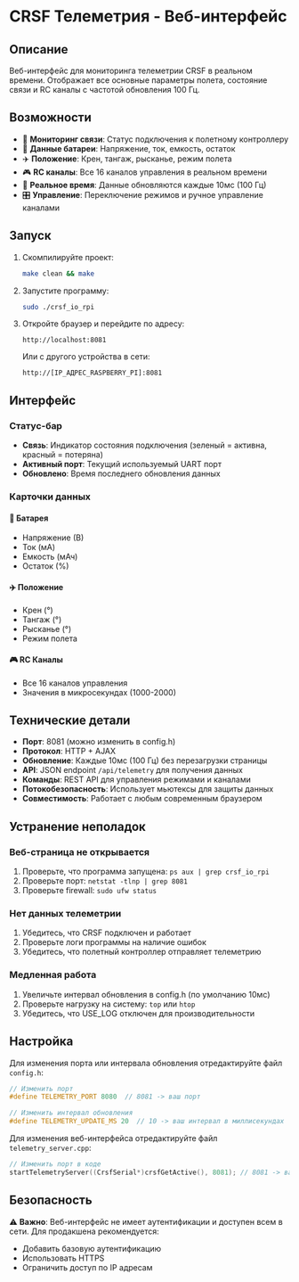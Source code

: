 # CRSF Телеметрия - Веб-интерфейс

## Описание

Веб-интерфейс для мониторинга телеметрии CRSF в реальном времени. Отображает все основные параметры полета, состояние связи и RC каналы с частотой обновления 100 Гц.

## Возможности

- 📡 **Мониторинг связи**: Статус подключения к полетному контроллеру
- 🔋 **Данные батареи**: Напряжение, ток, емкость, остаток
- ✈️ **Положение**: Крен, тангаж, рысканье, режим полета
- 🎮 **RC каналы**: Все 16 каналов управления в реальном времени
- 🔄 **Реальное время**: Данные обновляются каждые 10мс (100 Гц)
- 🎛️ **Управление**: Переключение режимов и ручное управление каналами

## Запуск

1. Скомпилируйте проект:
   ```bash
   make clean && make
   ```

2. Запустите программу:
   ```bash
   sudo ./crsf_io_rpi
   ```

3. Откройте браузер и перейдите по адресу:
   ```
   http://localhost:8081
   ```
   
   Или с другого устройства в сети:
   ```
   http://[IP_АДРЕС_RASPBERRY_PI]:8081
   ```

## Интерфейс

### Статус-бар
- **Связь**: Индикатор состояния подключения (зеленый = активна, красный = потеряна)
- **Активный порт**: Текущий используемый UART порт
- **Обновлено**: Время последнего обновления данных

### Карточки данных

#### 🔋 Батарея
- Напряжение (В)
- Ток (мА)
- Емкость (мАч)
- Остаток (%)


#### ✈️ Положение
- Крен (°)
- Тангаж (°)
- Рысканье (°)
- Режим полета

#### 🎮 RC Каналы
- Все 16 каналов управления
- Значения в микросекундах (1000-2000)

## Технические детали

- **Порт**: 8081 (можно изменить в config.h)
- **Протокол**: HTTP + AJAX
- **Обновление**: Каждые 10мс (100 Гц) без перезагрузки страницы
- **API**: JSON endpoint `/api/telemetry` для получения данных
- **Команды**: REST API для управления режимами и каналами
- **Потокобезопасность**: Использует мьютексы для защиты данных
- **Совместимость**: Работает с любым современным браузером

## Устранение неполадок

### Веб-страница не открывается
1. Проверьте, что программа запущена: `ps aux | grep crsf_io_rpi`
2. Проверьте порт: `netstat -tlnp | grep 8081`
3. Проверьте firewall: `sudo ufw status`

### Нет данных телеметрии
1. Убедитесь, что CRSF подключен и работает
2. Проверьте логи программы на наличие ошибок
3. Убедитесь, что полетный контроллер отправляет телеметрию

### Медленная работа
1. Увеличьте интервал обновления в config.h (по умолчанию 10мс)
2. Проверьте нагрузку на систему: `top` или `htop`
3. Убедитесь, что USE_LOG отключен для производительности

## Настройка

Для изменения порта или интервала обновления отредактируйте файл `config.h`:

```cpp
// Изменить порт
#define TELEMETRY_PORT 8080  // 8081 -> ваш порт

// Изменить интервал обновления
#define TELEMETRY_UPDATE_MS 20  // 10 -> ваш интервал в миллисекундах
```

Для изменения веб-интерфейса отредактируйте файл `telemetry_server.cpp`:

```cpp
// Изменить порт в коде
startTelemetryServer((CrsfSerial*)crsfGetActive(), 8081); // 8081 -> ваш порт
```

## Безопасность

⚠️ **Важно**: Веб-интерфейс не имеет аутентификации и доступен всем в сети. Для продакшена рекомендуется:
- Добавить базовую аутентификацию
- Использовать HTTPS
- Ограничить доступ по IP адресам

